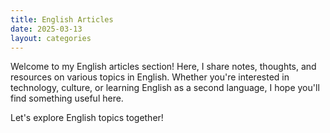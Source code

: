 ```yaml
---
title: English Articles
date: 2025-03-13
layout: categories
---
```


Welcome to my English articles section! Here, I share notes, thoughts, and resources on various topics in English. Whether you're interested in technology, culture, or learning English as a second language, I hope you'll find something useful here.

Let's explore English topics together!
